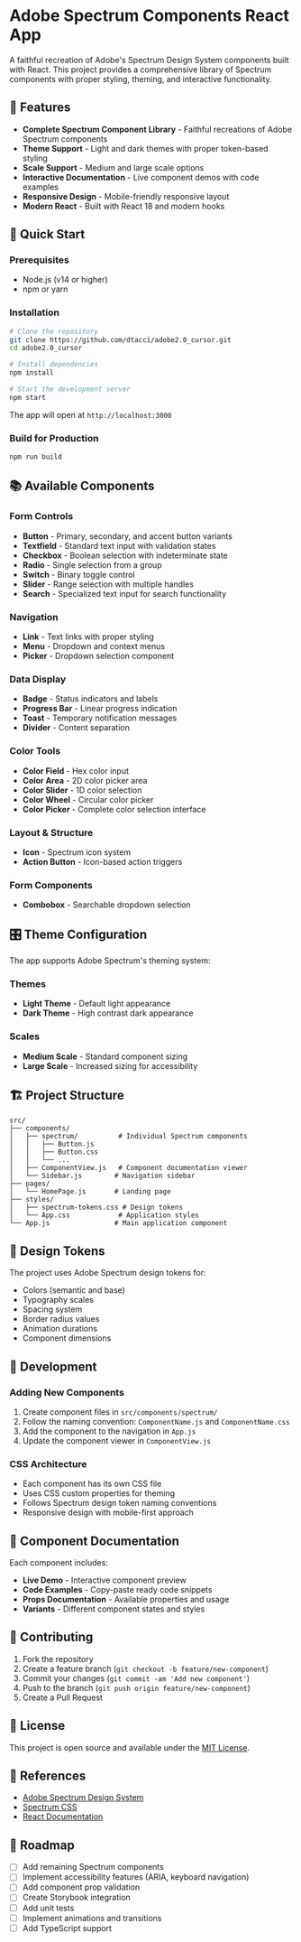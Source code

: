 # Adobe Spectrum Components React App

A faithful recreation of Adobe's Spectrum Design System components built with React. This project provides a comprehensive library of Spectrum components with proper styling, theming, and interactive functionality.

## 🎨 Features

- **Complete Spectrum Component Library** - Faithful recreations of Adobe Spectrum components
- **Theme Support** - Light and dark themes with proper token-based styling
- **Scale Support** - Medium and large scale options
- **Interactive Documentation** - Live component demos with code examples
- **Responsive Design** - Mobile-friendly responsive layout
- **Modern React** - Built with React 18 and modern hooks

## 🚀 Quick Start

### Prerequisites
- Node.js (v14 or higher)
- npm or yarn

### Installation

```bash
# Clone the repository
git clone https://github.com/dtacci/adobe2.0_cursor.git
cd adobe2.0_cursor

# Install dependencies
npm install

# Start the development server
npm start
```

The app will open at `http://localhost:3000`

### Build for Production

```bash
npm run build
```

## 📚 Available Components

### Form Controls
- **Button** - Primary, secondary, and accent button variants
- **Textfield** - Standard text input with validation states
- **Checkbox** - Boolean selection with indeterminate state
- **Radio** - Single selection from a group
- **Switch** - Binary toggle control
- **Slider** - Range selection with multiple handles
- **Search** - Specialized text input for search functionality

### Navigation
- **Link** - Text links with proper styling
- **Menu** - Dropdown and context menus
- **Picker** - Dropdown selection component

### Data Display
- **Badge** - Status indicators and labels
- **Progress Bar** - Linear progress indication
- **Toast** - Temporary notification messages
- **Divider** - Content separation

### Color Tools
- **Color Field** - Hex color input
- **Color Area** - 2D color picker area
- **Color Slider** - 1D color selection
- **Color Wheel** - Circular color picker
- **Color Picker** - Complete color selection interface

### Layout & Structure
- **Icon** - Spectrum icon system
- **Action Button** - Icon-based action triggers

### Form Components
- **Combobox** - Searchable dropdown selection

## 🎛️ Theme Configuration

The app supports Adobe Spectrum's theming system:

### Themes
- **Light Theme** - Default light appearance
- **Dark Theme** - High contrast dark appearance

### Scales
- **Medium Scale** - Standard component sizing
- **Large Scale** - Increased sizing for accessibility

## 🏗️ Project Structure

```
src/
├── components/
│   ├── spectrum/          # Individual Spectrum components
│   │   ├── Button.js
│   │   ├── Button.css
│   │   └── ...
│   ├── ComponentView.js   # Component documentation viewer
│   └── Sidebar.js        # Navigation sidebar
├── pages/
│   └── HomePage.js       # Landing page
├── styles/
│   ├── spectrum-tokens.css # Design tokens
│   └── App.css            # Application styles
└── App.js                # Main application component
```

## 🎨 Design Tokens

The project uses Adobe Spectrum design tokens for:
- Colors (semantic and base)
- Typography scales
- Spacing system
- Border radius values
- Animation durations
- Component dimensions

## 🔧 Development

### Adding New Components

1. Create component files in `src/components/spectrum/`
2. Follow the naming convention: `ComponentName.js` and `ComponentName.css`
3. Add the component to the navigation in `App.js`
4. Update the component viewer in `ComponentView.js`

### CSS Architecture

- Each component has its own CSS file
- Uses CSS custom properties for theming
- Follows Spectrum design token naming conventions
- Responsive design with mobile-first approach

## 📖 Component Documentation

Each component includes:
- **Live Demo** - Interactive component preview
- **Code Examples** - Copy-paste ready code snippets
- **Props Documentation** - Available properties and usage
- **Variants** - Different component states and styles

## 🤝 Contributing

1. Fork the repository
2. Create a feature branch (`git checkout -b feature/new-component`)
3. Commit your changes (`git commit -am 'Add new component'`)
4. Push to the branch (`git push origin feature/new-component`)
5. Create a Pull Request

## 📄 License

This project is open source and available under the [MIT License](LICENSE).

## 🔗 References

- [Adobe Spectrum Design System](https://spectrum.adobe.com/)
- [Spectrum CSS](https://opensource.adobe.com/spectrum-css/)
- [React Documentation](https://reactjs.org/)

## 🚧 Roadmap

- [ ] Add remaining Spectrum components
- [ ] Implement accessibility features (ARIA, keyboard navigation)
- [ ] Add component prop validation
- [ ] Create Storybook integration
- [ ] Add unit tests
- [ ] Implement animations and transitions
- [ ] Add TypeScript support 